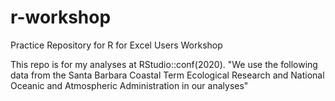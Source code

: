 # r-workshop
Practice Repository for R for Excel Users Workshop

This repo is for my analyses at RStudio::conf(2020). 
"We use the following data from the Santa Barbara Coastal Term Ecological Research and National  Oceanic and Atmospheric Administration in our analyses"
